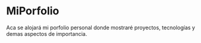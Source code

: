 # MiPorfolio
Aca se alojará mi porfolio personal donde mostraré proyectos, tecnologías y demas aspectos de importancia. 

